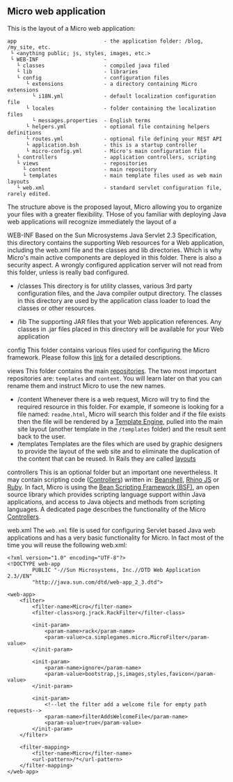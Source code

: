 ## Micro web application

This is the layout of a Micro web application:

    app                            - the application folder: /blog, /my_site, etc.
     └ <anything public; js, styles, images, etc.> 
     └ WEB-INF                     - 
       └ classes                   - compiled java filed
       └ lib                       - libraries
       └ config                    - configuration files
          └ extensions             - a directory containing Micro extensions
            └ i18N.yml             - default localization configuration file
          └ locales                - folder containing the localization files
            └ messages.properties  - English terms
          └ helpers.yml            - optional file containing helpers definitions 
          └ routes.yml             - optional file defining your REST API
          └ application.bsh        - this is a startup controller  
          └ micro-config.yml       - Micro's main configuration file
       └ controllers               - application controllers, scripting
       └ views                     - repositories
         └ content                 - main repository
         └ templates               - main template files used as web main layouts
       └ web.xml                   - standard servlet configuration file, rarely edited.
        
The structure above is the proposed layout, Micro allowing you to organize your files with a greater flexibility. THose of you familiar with deploying Java web applications will recognize immediately the layout of a 

<span class="label label-info">WEB-INF</span>
Based on the Sun Microsystems Java Servlet 2.3 Specification, this directory contains the supporting Web resources for a Web application, including the web.xml file and the classes and lib directories. Which is why Micro's main active components are deployed in this folder. There is also a security aspect. A wrongly configured application server will not read from this folder, unless is really bad configured.

 - <span class="label">/classes</span>
This directory is for utility classes, various 3rd party configuration files, and the Java compiler output directory. The classes in this directory are used by the application class loader to load the classes or other resources.

 - <span class="label">/lib</span>
The supporting JAR files that your Web application references. Any classes in .jar files placed in this directory will be available for your Web application

<span class="label label-info">config</span>
This folder contains various files used for configuring the Micro framework. Please follow this [link](/config.md/) for a detailed descriptions.

<span class="label label-info">views</span>
This folder contains the main [repositories](/repositories.md). The two most important repositories are: `templates` and `content`. You will learn later on that you can rename them and instruct Micro to use the new names.
 
 - <span class="label">/content</span>
Whenever there is a web request, Micro will try to find the required resource in this folder. For example, if someone is looking for a file named: `readme.html`, Micro will search this folder and if the file exists then the file will be rendered by a [Template Engine](/views/template_engines.md), pulled into the main site layout (another template in the `/templates` folder) and the result sent back to the user.
- <span class="label">/templates</span>
Templates are the files which are used by graphic designers to provide the layout of the web site and to eliminate the duplication of the content that can be reused. In Rails they are called [layouts](http://guides.rubyonrails.org/layouts_and_rendering.html#using-nested-layouts)

<span class="label label-info">controllers</span>
This is an optional folder but an important one nevertheless. It may contain scripting code ([Controllers](/controllers/)) written in: [Beanshell](http://en.wikipedia.org/wiki/Beanshell), [Rhino JS](https://developer.mozilla.org/en-US/docs/Rhino) or [Ruby](http://www.ruby-lang.org/en/). In fact, Micro is using the [Bean Scripting Framework (BSF)](http://commons.apache.org/bsf/), an open source library which provides scripting language support within Java applications, and access to Java objects and methods from scripting languages. A dedicated page describes the functionality of the Micro [Controllers](/controllers/).

<span class="label label-info">web.xml</span>
The `web.xml` file is used for configuring Servlet based Java web applications and has a very basic functionality for Micro. In fact most of the time you will reuse the following web.xml:

    <?xml version="1.0" encoding="UTF-8"?>
    <!DOCTYPE web-app
            PUBLIC "-//Sun Microsystems, Inc.//DTD Web Application 2.3//EN"
            "http://java.sun.com/dtd/web-app_2_3.dtd">

    <web-app>
        <filter>
            <filter-name>Micro</filter-name>
            <filter-class>org.jrack.RackFilter</filter-class>

            <init-param>
                <param-name>rack</param-name>
                <param-value>ca.simplegames.micro.MicroFilter</param-value>
            </init-param>

            <init-param>
                <param-name>ignore</param-name>
                <param-value>bootstrap,js,images,styles,favicon</param-value>
            </init-param>

            <init-param>
                <!--let the filter add a welcome file for empty path requests-->
                <param-name>filterAddsWelcomeFile</param-name>
                <param-value>true</param-value>
            </init-param>
        </filter>

        <filter-mapping>
            <filter-name>Micro</filter-name>
            <url-pattern>/*</url-pattern>
        </filter-mapping>
    </web-app>
    
